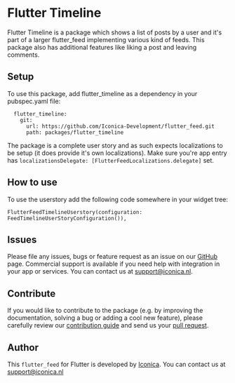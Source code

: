 # Flutter Timeline

Flutter Timeline is a package which shows a list of posts by a user and it's part of a larger flutter_feed implementing various kind of feeds.
This package also has additional features like liking a post and leaving comments.

## Setup
To use this package, add flutter_timeline as a dependency in your pubspec.yaml file:

```
  flutter_timeline:
    git: 
      url: https://github.com/Iconica-Development/flutter_feed.git
      path: packages/flutter_timeline
```

The package is a complete user story and as such expects localizations to be setup (it does provide it's own localizations).
Make sure you're app entry has `localizationsDelegate: [FlutterFeedLocalizations.delegate]` set.

## How to use
To use the userstory add the following code somewhere in your widget tree:

````
FlutterFeedTimelineUserstory(configuration: FeedTimelineUserStoryConfiguration()),
````

## Issues

Please file any issues, bugs or feature request as an issue on our [GitHub](https://github.com/Iconica-Development/flutter_feed/pulls) page.
Commercial support is available if you need help with integration in your app or services.
You can contact us at [support@iconica.nl](mailto:support@iconica.nl).

## Contribute

If you would like to contribute to the package (e.g. by improving the documentation, solving a bug or adding a cool new feature), please carefully review our [contribution guide](../CONTRIBUTING.md) and send us your [pull request](https://github.com/Iconica-Development/flutter_feed/pulls).

## Author

This `flutter_feed` for Flutter is developed by [Iconica](https://iconica.nl).
You can contact us at <support@iconica.nl>
